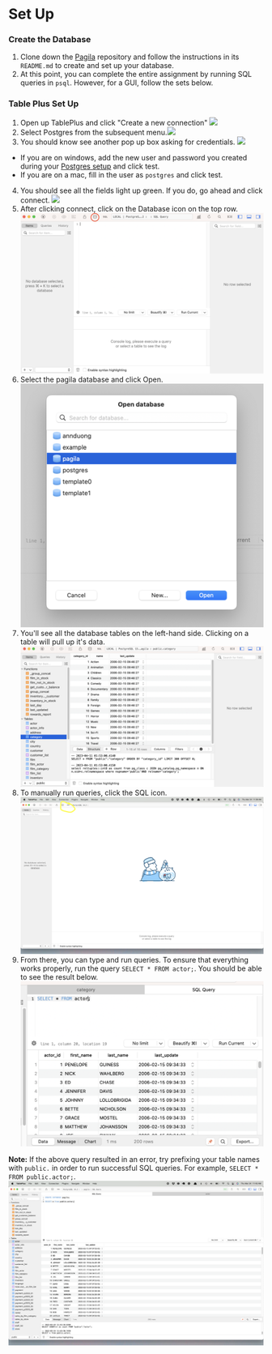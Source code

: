 # Set Up

### Create the Database
1. Clone down the [Pagila](https://github.com/The-Marcy-Lab-School/pagila-database) repository and follow the instructions in its `README.md` to create and set up your database.
2. At this point, you can complete the entire assignment by running SQL queries in `psql`. However, for a GUI, follow the sets below.  

### Table Plus Set Up
1. Open up TablePlus and click "Create a new connection" ![](./assets/screenshot-1.png)
2. Select Postgres from the subsequent menu.![](./assets/screenshot-2.png)
3. You should know see another pop up box asking for credentials. ![](./assets/screenshot-3.png)
  - If you are on windows, add the new user and password you created during your [Postgres setup](https://github.com/The-Marcy-Lab-School/postgres-setup) and click test.
  - If you are on a mac, fill in the user as `postgres` and click test.
4. You should see all the fields light up green. If you do, go ahead and click connect. ![](./assets/screenshot-4.png)
5. After clicking connect, click on the Database icon on the top row. ![](./assets/screenshot-15.png)
6. Select the pagila database and click Open. ![](./assets/screenshot-16.png)
7. You'll see all the database tables on the left-hand side. Clicking on a table will pull up it's data. ![](./assets/screenshot-17.png)
8. To manually run queries, click the SQL icon. ![](./assets/screenshot-5.png)
9. From there, you can type and run queries. To ensure that everything works properly, run the query `SELECT * FROM actor;`. You should be able to see the result below. ![](./assets/screenshot-18.png)


**Note:** If the above query resulted in an error, try prefixing your table names with `public.` in order to run successful SQL queries. For example, `SELECT * FROM public.actor;`. ![](./assets/screenshot-7.png)